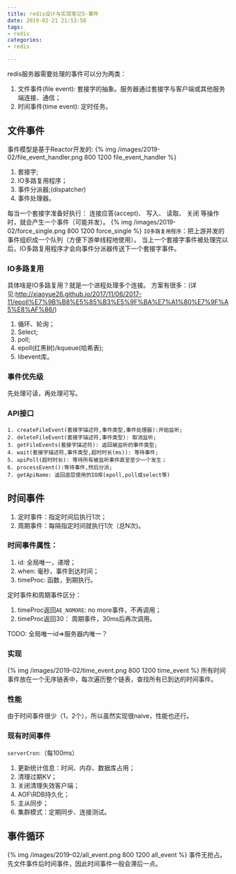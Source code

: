 ```yaml
---
title: redis设计与实现笔记5-事件
date: 2019-02-21 21:53:58
tags:
- redis
categories:
- redis

---
```


redis服务器需要处理的事件可以分为两类：
1. 文件事件(file event): 套接字的抽象。服务器通过套接字与客户端或其他服务端连接、通信；
2. 时间事件(time event): 定时任务。

## 文件事件
事件模型是基于Reactor开发的:
{% img /images/2019-02/file_event_handler.png 800 1200 file_event_handler %}
1. 套接字;
2. IO多路复用程序；
3. 事件分派器;(dispatcher)
4. 事件处理器。

每当一个套接字准备好执行：
连接应答(accept)、
写入、
读取、
关闭
等操作时，就会产生一个事件（可能并发）。
{% img /images/2019-02/force_single.png 800 1200 force_single %}
`IO多路复用程序`：把上游并发的事件组织成一个队列（方便下游单线程地使用）。
当上一个套接字事件被处理完以后，IO多路复用程序才会向事件分派器传送下一个套接字事件。

### IO多路复用
具体啥是IO多路复用？就是一个进程处理多个连接。
方案有很多：(详见:http://xiaoyue26.github.io/2017/11/06/2017-11/epoll%E7%9B%B8%E5%85%B3%E5%9F%BA%E7%A1%80%E7%9F%A5%E8%AF%86/)
1. 循环、轮询；
2. Select;
3. poll;
4. epoll(红黑树)/kqueue(哈希表);
5. libevent库。

### 事件优先级
先处理可读，再处理可写。
### API接口
```
1. createFileEvent(套接字描述符,事件类型,事件处理器):开始监听;
2. deleteFileEvent(套接字描述符,事件类型): 取消监听;
3. getFileEvents(套接字描述符): 返回被监听的事件类型;
4. wait(套接字描述符,事件类型,超时时长(ms)): 等待事件;
5. apiPoll(超时时长): 等待所有被监听事件直至至少一个发生；
6. processEvent():等待事件,然后分派;
7. getApiName: 返回底层使用的IO库(epoll,poll或select等)
```

## 时间事件
1. 定时事件：指定时间后执行1次；
2. 周期事件：每隔指定时间就执行1次（总N次)。

### 时间事件属性：
1. id: 全局唯一，递增；
2. when: 毫秒，事件到达时间；
3. timeProc: 函数，到期执行。

定时事件和周期事件区分：
1. timeProc返回`AE_NOMORE`: no more事件，不再调用；
2. timeProc返回30： 周期事件，30ms后再次调用。

TODO: 全局唯一id=>服务器内唯一？

### 实现
{% img /images/2019-02/time_event.png 800 1200 time_event %}
所有时间事件放在一个无序链表中，每次遍历整个链表，查找所有已到达的时间事件。

### 性能
由于时间事件很少（1，2个），所以虽然实现很naive，性能也还行。

### 现有时间事件
`serverCron`:（每100ms）
1. 更新统计信息：时间、内存、数据库占用；
2. 清理过期KV；
3. 关闭清理失效客户端；
4. AOF\RDB持久化；
5. 主从同步；
6. 集群模式：定期同步、连接测试。


## 事件循环
{% img /images/2019-02/all_event.png 800 1200 all_event %}
事件无抢占。
先文件事件后时间事件，因此时间事件一般会滞后一点。

